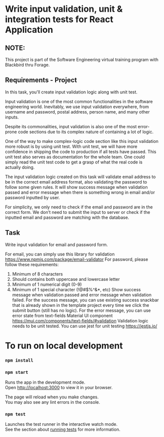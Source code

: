 
# Write input validation, unit & integration tests for React Application

## NOTE:
 This project is part of the Software Engineering virtual training program with Blackbird thru Forage.

## Requirements - Project
In this task, you'll create input validation logic along with unit test.

Input validation is one of the most common functionalities in the software engineering world. Inevitably, we use input validation everywhere, from username and password, postal address, person name, and many other inputs.

Despite its commonalities, input validation is also one of the most error-prone code sections due to its complex nature of containing a lot of logic.

One of the way to make complex-logic code section like this input validation more robust is by using unit test. With unit test, we will have more confidence in shipping the code to production if all tests have passed. This unit test also serves as documentation for the whole team. One could simply read the unit test code to get a grasp of what the real code is actually doing.

The input validation logic created on this task will validate email address to be in the correct email address format, also validating the password to follow some given rules. It will show success message when validation passed and error message when there is something wrong in email and/or password inputted by user.

For simplicity, we only need to check if the email and password are in the correct form. We don’t need to submit the input to server or check if the inputted email and password are matching with the database.

## Task
Write input validation for email and password form.

For email, you can simply use this library for validation https://www.npmjs.com/package/email-validator
For password, please follow these requirements:
1.	Minimum of 8 characters
2.	Should contains both uppercase and lowercase letter
3.	Minimum of 1 numerical digit (0-9)
4.	Minimum of 1 special character (!@#$%^&*, etc)
Show success message when validation passed and error message when validation failed.
For the success message, you can use existing success snackbar that is already shown in the template project every time we click the submit button (still has no logic).
For the error message, you can use error state from text-fields Material UI component https://mui.com/components/text-fields/#validation
Validation logic needs to be unit tested. You can use jest for unit testing https://jestjs.io/




# To run on local development
### `npm install`
### `npm start`

Runs the app in the development mode.\
Open [http://localhost:3000](http://localhost:3000) to view it in your browser.

The page will reload when you make changes.\
You may also see any lint errors in the console.

### `npm test`

Launches the test runner in the interactive watch mode.\
See the section about [running tests](https://facebook.github.io/create-react-app/docs/running-tests) for more information.
